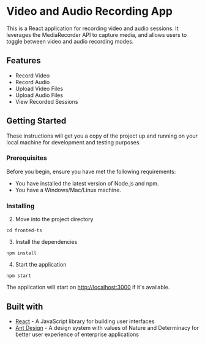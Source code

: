 # Video and Audio Recording App

This is a React application for recording video and audio sessions. It leverages the MediaRecorder API to capture media, and allows users to toggle between video and audio recording modes. 

## Features

- Record Video
- Record Audio
- Upload Video Files
- Upload Audio Files
- View Recorded Sessions

## Getting Started

These instructions will get you a copy of the project up and running on your local machine for development and testing purposes.

### Prerequisites

Before you begin, ensure you have met the following requirements:

- You have installed the latest version of Node.js and npm.
- You have a Windows/Mac/Linux machine.

### Installing 

2. Move into the project directory
```
cd fronted-ts
```

3. Install the dependencies
```
npm install
```

4. Start the application
```
npm start
```

The application will start on [http://localhost:3000](http://localhost:3000) if it's available.

## Built with

- [React](https://reactjs.org/) - A JavaScript library for building user interfaces
- [Ant Design](https://ant.design/) - A design system with values of Nature and Determinacy for better user experience of enterprise applications
